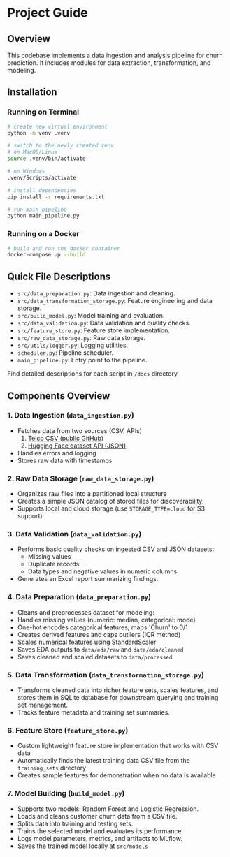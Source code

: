 # Project Guide

## Overview 

This codebase implements a data ingestion and analysis pipeline for churn prediction. It includes modules for data extraction, transformation, and modeling.

## Installation

### Running on Terminal

```bash
# create new virtual environment
python -m venv .venv

# switch to the newly created venv
# on MacOS/Linux
source .venv/bin/activate

# on Windows
.venv/Scripts/activate

# install dependencies
pip install -r requirements.txt

# run main pipeline 
python main_pipeline.py

```

### Running on a Docker

```bash
# build and run the docker container
docker-compose up --build
```


## Quick File Descriptions

* `src/data_preparation.py`: Data ingestion and cleaning.
* `src/data_transformation_storage.py`: Feature engineering and data storage.
* `src/build_model.py`: Model training and evaluation.
* `src/data_validation.py`: Data validation and quality checks.
* `src/feature_store.py`: Feature store implementation.
* `src/raw_data_storage.py`: Raw data storage.
* `src/utils/logger.py`: Logging utilities.
* `scheduler.py`: Pipeline scheduler.
* `main_pipeline.py`: Entry point to the pipeline.

Find detailed descriptions for each script in `/docs` directory

## Components Overview

### 1. Data Ingestion (`data_ingestion.py`)
- Fetches data from two sources (CSV, APIs)
  1) [Telco CSV (public GitHub)](https://raw.githubusercontent.com/IBM/telco-customer-churn-on-icp4d/master/data/Telco-Customer-Churn.csv)
  2) [Hugging Face dataset API (JSON)](https://datasets-server.huggingface.co/rows)
- Handles errors and logging
- Stores raw data with timestamps

### 2. Raw Data Storage (`raw_data_storage.py`)
- Organizes raw files into a partitioned local structure
- Creates a simple JSON catalog of stored files for discoverability.
- Supports local and cloud storage (use `STORAGE_TYPE=cloud` for S3 support)

### 3. Data Validation (`data_validation.py`)
- Performs basic quality checks on ingested CSV and JSON datasets:
    - Missing values
    - Duplicate records
    - Data types and negative values in numeric columns
- Generates an Excel report summarizing findings.

### 4. Data Preparation (`data_preparation.py`)
- Cleans and preprocesses dataset for modeling:
- Handles missing values (numeric: median, categorical: mode)
- One-hot encodes categorical features; maps 'Churn' to 0/1
- Creates derived features and caps outliers (IQR method)
- Scales numerical features using StandardScaler
- Saves EDA outputs to `data/eda/raw` and `data/eda/cleaned`
- Saves cleaned and scaled datasets to `data/processed`

### 5. Data Transformation (`data_transformation_storage.py`)
- Transforms cleaned data into richer feature sets, scales features, and stores them in SQLite database for downstream querying and training set management.
- Tracks feature metadata and training set summaries.

### 6. Feature Store (`feature_store.py`)
- Custom lightweight feature store implementation that works with CSV data
- Automatically finds the latest training data CSV file from the `training_sets` directory
- Creates sample features for demonstration when no data is available

### 7. Model Building (`build_model.py`)
- Supports two models: Random Forest and Logistic Regression.
- Loads and cleans customer churn data from a CSV file.
- Splits data into training and testing sets.
- Trains the selected model and evaluates its performance.
- Logs model parameters, metrics, and artifacts to MLflow.
- Saves the trained model locally at `src/models`

